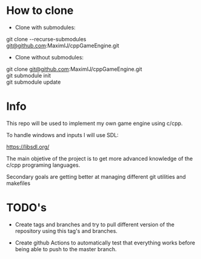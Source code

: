 # How to clone

- Clone with submodules:

git clone --recurse-submodules git@github.com:MaximIJ/cppGameEngine.git

- Clone without submodules:

git clone git@github.com:MaximIJ/cppGameEngine.git \
git submodule init \
git submodule update

# Info

This repo will be used to implement my own game engine using c/cpp.

To handle windows and inputs I will use SDL:

https://libsdl.org/

The main objetive of the project is to get more advanced knowledge of the c/cpp programing languages.

Secondary goals are getting better at managing different git utilities and makefiles

# TODO's

- Create tags and branches and try to pull different version of the repository using this
tag's and branches.

- Create github Actions to automatically test that everything works before being able to push
to the master branch.
